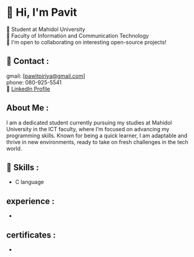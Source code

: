 # 👋 Hi, I'm Pavit
🔹 Student at Mahidol University                                        
🔹 Faculty of Information and Communication Technology   
🔹 I'm open to collaborating on interesting open-source projects!

  
## 📧 Contact : 
gmail: [pawitpiriya@gmail.com]  
phone: 080-925-5541              
🔗 [LinkedIn Profile](https://www.linkedin.com/in/pavitpiriya/)

## About Me : 
I am a dedicated student currently pursuing my studies at
Mahidol University in the ICT faculty, where I’m focused on
advancing my programming skills. Known for being a quick
learner, I am adaptable and thrive in new environments, ready to
take on fresh challenges in the tech world.         
## 🔧 Skills :
- C language



## experience :
-

## certificates :
-

